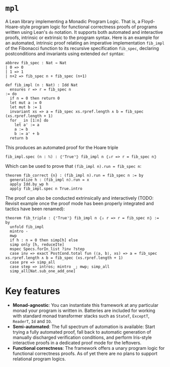# `mpl`

A Lean library implementing a Monadic Program Logic.
That is, a Floyd-Hoare-style program logic for functional correctness proofs of programs written using Lean's `do` notation.
It supports both automated and interactive proofs, intrinsic or extrinsic to the program syntax.
Here is an example for an automated, intrinsic proof relating an imperative implementation `fib_impl` of the Fibonacci function to its recursive specification `fib_spec`, declaring postconditions and invariants using extended `def` syntax:

```lean
abbrev fib_spec : Nat → Nat
| 0 => 0
| 1 => 1
| n+2 => fib_spec n + fib_spec (n+1)

def fib_impl (n : Nat) : Idd Nat
  ensures r => r = fib_spec n
:= do
  if n = 0 then return 0
  let mut a := 0
  let mut b := 1
  invariant xs => a = fib_spec xs.rpref.length ∧ b = fib_spec (xs.rpref.length + 1)
  for _ in [1:n] do
    let a' := a
    a := b
    b := a' + b
  return b
```

This produces an automated proof for the Hoare triple

```
fib_impl.spec (n : ℕ) : ⦃⌜True⌝⦄ fib_impl n ⦃⇓r => r = fib_spec n⦄
```

Which can be used to prove that `(fib_impl n).run = fib_spec n`:

```lean
theorem fib_correct {n} : (fib_impl n).run = fib_spec n := by
  generalize h : (fib_impl n).run = x
  apply Idd.by_wp h
  apply fib_impl.spec n True.intro
```

The proof can also be conducted extrinsically and interactively (TODO: Revisit example once the proof mode has been properly integrated and tactics have been renamed):

```lean
theorem fib_triple : ⦃⌜True⌝⦄ fib_impl n ⦃⇓ r => r = fib_spec n⦄ := by
  unfold fib_impl
  mintro -
  mwp
  if h : n = 0 then simp[h] else
  simp only [h, reduceIte]
  mspec Specs.forIn_list ?inv ?step
  case inv => exact PostCond.total fun (⟨a, b⟩, xs) => a = fib_spec xs.rpref.length ∧ b = fib_spec (xs.rpref.length + 1)
  case pre => simp_all
  case step => intros; mintro _; mwp; simp_all
  simp_all[Nat.sub_one_add_one]
```

# Key features

* **Monad-agnostic**: You can instantiate this framework at any particular monad your program is written in. Batteries are included for working with standard monad transformer stacks such as `StateT`, `ExceptT`, `ReaderT`, `Id` and `IO`. 
* **Semi-automated**: The full spectrum of automation is available: Start trying a fully automated proof, fall back to automatic generation of manually discharged verification conditions, and perform Iris-style interactive proofs in a dedicated proof mode for the leftovers.
* **Functional correctness**: The framework offers a unary program logic for functional correctness proofs. As of yet there are no plans to support relational program logics.
